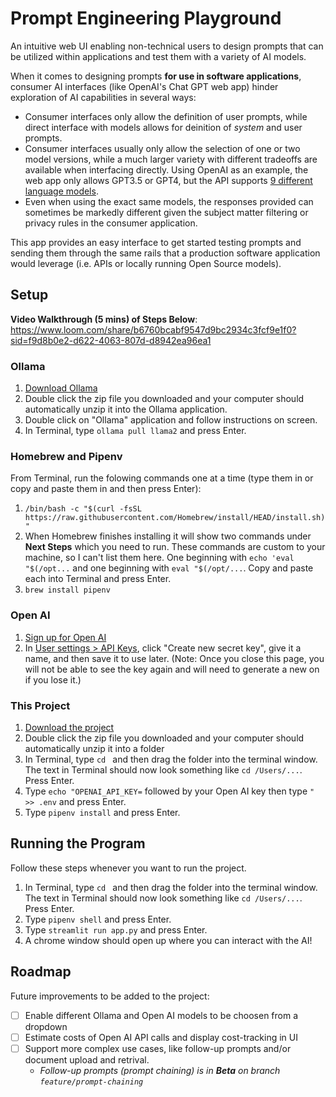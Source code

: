 # Prompt Engineering Playground

An intuitive web UI enabling non-technical users to design prompts that can be utilized within applications and test them with a variety of AI models.

When it comes to designing prompts **for use in software applications**, consumer AI interfaces (like OpenAI's Chat GPT web app) hinder exploration of AI capabilities in several ways:

- Consumer interfaces only allow the definition of user prompts, while direct interface with models allows for deinition of _system_ and user prompts.
- Consumer interfaces usually only allow the selection of one or two model versions, while a much larger variety with different tradeoffs are available when interfacing directly. Using OpenAI as an example, the web app only allows GPT3.5 or GPT4, but the API supports [9 different language models](https://openai.com/pricing).
- Even when using the exact same models, the responses provided can sometimes be markedly different given the subject matter filtering or privacy rules in the consumer application.

This app provides an easy interface to get started testing prompts and sending them through the same rails that a production software application would leverage (i.e. APIs or locally running Open Source models).

## Setup

**Video Walkthrough (5 mins) of Steps Below**: https://www.loom.com/share/b6760bcabf9547d9bc2934c3fcf9e1f0?sid=f9d8b0e2-d622-4063-807d-d8942ea96ea1

### Ollama

1. [Download Ollama](https://ollama.ai/download/Ollama-darwin.zip)
2. Double click the zip file you downloaded and your computer should automatically unzip it into the Ollama application.
3. Double click on "Ollama" application and follow instructions on screen.
4. In Terminal, type `ollama pull llama2` and press Enter.

### Homebrew and Pipenv

From Terminal, run the folowing commands one at a time (type them in or copy and paste them in and then press Enter):

1. `/bin/bash -c "$(curl -fsSL https://raw.githubusercontent.com/Homebrew/install/HEAD/install.sh)"`
2. When Homebrew finishes installing it will show two commands under **Next Steps** which you need to run. These commands are custom to your machine, so I can't list them here. One beginning with `echo 'eval "$(/opt...` and one beginning with `eval "$(/opt/...`. Copy and paste each into Terminal and press Enter.
3. `brew install pipenv`

### Open AI

1. [Sign up for Open AI](https://platform.openai.com/signup)
2. In [User settings > API Keys](https://platform.openai.com/api-keys), click "Create new secret key", give it a name, and then save it to use later. (Note: Once you close this page, you will not be able to see the key again and will need to generate a new on if you lose it.)

### This Project

1. [Download the project](https://github.com/zacharypodbela/prompt-engineering-playground/archive/refs/heads/main.zip)
2. Double click the zip file you downloaded and your computer should automatically unzip it into a folder
3. In Terminal, type `cd ` and then drag the folder into the terminal window. The text in Terminal should now look something like `cd /Users/...`. Press Enter.
4. Type `echo "OPENAI_API_KEY=` followed by your Open AI key then type `" >> .env` and press Enter.
5. Type `pipenv install` and press Enter.

## Running the Program

Follow these steps whenever you want to run the project.

1. In Terminal, type `cd ` and then drag the folder into the terminal window. The text in Terminal should now look something like `cd /Users/...`. Press Enter.
2. Type `pipenv shell` and press Enter.
3. Type `streamlit run app.py` and press Enter.
4. A chrome window should open up where you can interact with the AI!

## Roadmap

Future improvements to be added to the project:

- [ ] Enable different Ollama and Open AI models to be choosen from a dropdown
- [ ] Estimate costs of Open AI API calls and display cost-tracking in UI
- [ ] Support more complex use cases, like follow-up prompts and/or document upload and retrival.
  - _Follow-up prompts (prompt chaining) is in **Beta** on branch `feature/prompt-chaining`_
